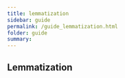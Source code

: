 ```yaml
---
title: lemmatization
sidebar: guide
permalink: /guide_lemmatization.html
folder: guide
summary:
---
```


## Lemmatization
